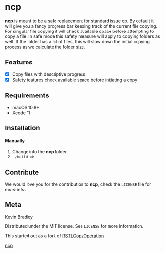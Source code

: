 # ncp
**ncp** is meant to be a safe replacement for standard issue cp. By default it will give you a fancy progress bar keeping track of the current file copying. For singular file copying it will check available space before attempting to copy a file. In safe mode this safety measure will apply to copying folders as well. If the folder has a lot of files, this will slow down the initial copying process as we calculate the folder size. 

## Features

- [x] Copy files with descriptive progress
- [x] Safety features check available space before initiating a copy

## Requirements

- macOS 10.8+
- Xcode 11

## Installation

#### Manually

1. Change into the **ncp** folder
2. `./build.sh`

## Contribute

We would love you for the contribution to **ncp**, check the ``LICENSE`` file for more info.

## Meta

Kevin Bradley 

Distributed under the MIT license. See ``LICENSE`` for more information.

This started out as a fork of [RSTLCopyOperation](https://github.com/rustle/RSTLCopyOperation)

[ncp](https://github.com/lechium/ncp)

[license-image]: https://img.shields.io/badge/License-MIT-blue.svg
[license-url]: LICENSE
